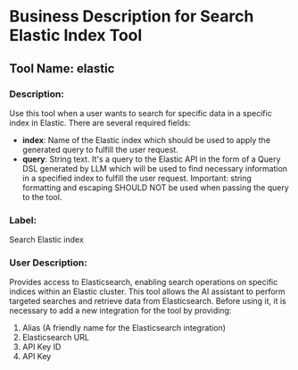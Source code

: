 # Business Description for Search Elastic Index Tool

## Tool Name: elastic

### Description:
Use this tool when a user wants to search for specific data in a specific index in Elastic. There are several required fields:
- **index**: Name of the Elastic index which should be used to apply the generated query to fulfill the user request.
- **query**: String text. It's a query to the Elastic API in the form of a Query DSL generated by LLM which will be used to find necessary information in a specified index to fulfill the user request. Important: string formatting and escaping SHOULD NOT be used when passing the query to the tool.

### Label:
Search Elastic index

### User Description:
Provides access to Elasticsearch, enabling search operations on specific indices within an Elastic cluster. This tool allows the AI assistant to perform targeted searches and retrieve data from Elasticsearch. Before using it, it is necessary to add a new integration for the tool by providing:
1. Alias (A friendly name for the Elasticsearch integration)
2. Elasticsearch URL
3. API Key ID
4. API Key

